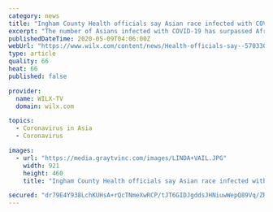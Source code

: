 ```yaml
---
category: news
title: "Ingham County Health officials say Asian race infected with COVID-19 is rising"
excerpt: "The number of Asians infected with COVID-19 has surpassed African-Americans in the 48911 Zip Code. The Ingham County Health Department offering new information during a virtual press conference on Friday."
publishedDateTime: 2020-05-09T04:06:00Z
webUrl: "https://www.wilx.com/content/news/Health-officials-say--570330961.html"
type: article
quality: 66
heat: 66
published: false

provider:
  name: WILX-TV
  domain: wilx.com

topics:
  - Coronavirus in Asia
  - Coronavirus

images:
  - url: "https://media.graytvinc.com/images/LINDA+VAIL.JPG"
    width: 921
    height: 460
    title: "Ingham County Health officials say Asian race infected with COVID-19 is rising"

secured: "dr79E4Y938LchKUHsA+rQcTNmeXwRCP/tJT6GIDJgddsJHNiuwWepQ89Vq/ZRV/INPqXg+og4e8IXc8MjeKIEssrdAIVPqAOl67hBnhTktryHPltiRgCyeefRELbQEQfqhtXXeacYRq9mCWiF2UZovOzn29qtyd8VRKSS27wSWcNUdKq3msjkj4VqRszBXkJyBkywZ5hEuCb6KPZnneAmqBRkLX+itjp8Dy50d04vblDiz39R7Fy4QnnJ8zkT/dBOJB/LMFCKg3biKssYKa+yW8bDgW+TiC5fN7pQsAHJDnjLG5+EZwn/lqMSOt1t/tX04RRomgkgqWzueJI/Ou/pP0h1vXx5C05qKemsBcZYf1k6RhLSe2KT/JdW4p5UF43A/CfElE3lqcB5UvacKQ3cIht8Wrvph7T5n6nqinVOH84c8gj0q6tgAzPMwbGQE/392d6H72zLV2IE8rnf0rEWXLsseaQepzurWAqxIJFItc=;1yhrikrXMT6KUfdztFUaHw=="
---
```


